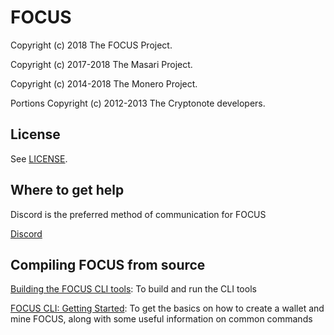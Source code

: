 # FOCUS

Copyright (c) 2018 The FOCUS Project.

Copyright (c) 2017-2018 The Masari Project.

Copyright (c) 2014-2018 The Monero Project.

Portions Copyright (c) 2012-2013 The Cryptonote developers.


## License

See [LICENSE](LICENSE).

## Where to get help

Discord is the preferred method of communication for FOCUS

[Discord](https://discord.gg/jsdbEns)

## Compiling FOCUS from source

[Building the FOCUS CLI tools](https://bitbucket.org/snippets/focus-project/kejLB4/building-the-focus-cli-tools): To build and run the CLI tools

[FOCUS CLI: Getting Started](https://bitbucket.org/snippets/focus-project/KeLrBy/focus-cli-getting-started): To get the basics on how to create a wallet and mine FOCUS, along with some useful information on common commands
